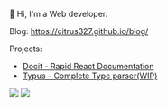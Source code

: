 👋 Hi, I'm a Web developer.

Blog: https://citrus327.github.io/blog/

Projects:
- [Docit - Rapid React Documentation](https://github.com/BlizzBolts/docit)
- [Typus - Complete Type parser(WIP)](https://github.com/BlizzBolts/typus)

<div> 
  <img src="https://github-readme-stats.vercel.app/api?username=citrus327"/>
  <img src="https://streak-stats.demolab.com/?user=citrus327"/>
</div>

<!---
citrus327/citrus327 is a ✨ special ✨ repository because its `README.md` (this file) appears on your GitHub profile.
You can click the Preview link to take a look at your changes.
--->
